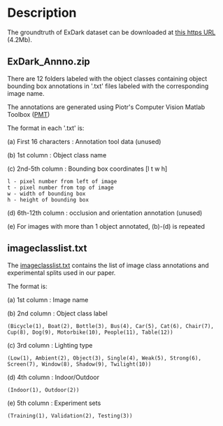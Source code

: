 # Description 

The groundtruth of ExDark dataset can be downloaded at [this https URL](http://www.cs-chan.com/source/CVIU/ExDark_Annno.zip) (4.2Mb).

## ExDark_Annno.zip

There are 12 folders labeled with the object classes containing object bounding box annotations in '.txt' files labeled with the corresponding image name. 

The annotations are generated using Piotr's Computer Vision Matlab Toolbox ([PMT](https://pdollar.github.io/toolbox/))

The format in each '.txt' is:

(a) First 16 characters : Annotation tool data (unused)

(b) 1st column : Object class name

(c) 2nd-5th column : Bounding box coordinates [l t w h]
    
    l - pixel number from left of image
    t - pixel number from top of image
    w - width of bounding box
    h - height of bounding box

(d) 6th-12th column : occlusion and orientation annotation (unused)

(e) For images with more than 1 object annotated, (b)-(d) is repeated


## imageclasslist.txt

The [imageclasslist.txt](https://github.com/cs-chan/Exclusively-Dark-Image-Dataset/blob/master/Groundtruth/imageclasslist.txt) contains the list of image class annotations and experimental splits used in our paper.

The format is:

(a) 1st column : Image name

(b) 2nd column : Object class label 

    (Bicycle(1), Boat(2), Bottle(3), Bus(4), Car(5), Cat(6), Chair(7), Cup(8), Dog(9), Motorbike(10), People(11), Table(12))

(c) 3rd column : Lighting type 

    (Low(1), Ambient(2), Object(3), Single(4), Weak(5), Strong(6), Screen(7), Window(8), Shadow(9), Twilight(10))

(d) 4th column : Indoor/Outdoor 
    
    (Indoor(1), Outdoor(2))

(e) 5th column : Experiment sets 
    
    (Training(1), Validation(2), Testing(3))


